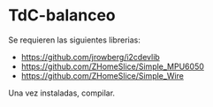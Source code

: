 # TdC-balanceo

Se requieren las siguientes librerias:

- https://github.com/jrowberg/i2cdevlib
- https://github.com/ZHomeSlice/Simple_MPU6050
- https://github.com/ZHomeSlice/Simple_Wire

Una vez instaladas, compilar.
